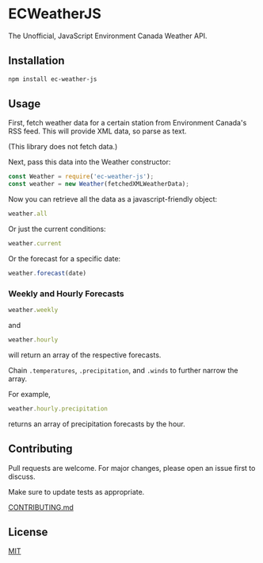 # ECWeatherJS

The Unofficial, JavaScript Environment Canada Weather API.

## Installation

```bash
npm install ec-weather-js
```

## Usage

First, fetch weather data for a certain station from Environment Canada's RSS feed. This will provide XML data, so parse as text.

(This library does not fetch data.)

Next, pass this data into the Weather constructor:
```js
const Weather = require('ec-weather-js');
const weather = new Weather(fetchedXMLWeatherData);
```

Now you can retrieve all the data as a javascript-friendly object:
```js
weather.all
```

Or just the current conditions:
```js
weather.current
```

Or the forecast for a specific date:
```js
weather.forecast(date)
```

### Weekly and Hourly Forecasts

```js
weather.weekly
```
and
```js
weather.hourly
```
will return an array of the respective forecasts.

Chain ```.temperatures```, ```.precipitation```, and ```.winds``` to further narrow the array.

For example,
```js
weather.hourly.precipitation
```
returns an array of precipitation forecasts by the hour.

## Contributing

Pull requests are welcome. For major changes, please open an issue first to discuss.

Make sure to update tests as appropriate.

[CONTRIBUTING.md](CONTRIBUTING.md)

## License

[MIT](https://choosealicense.com/licenses/mit/)